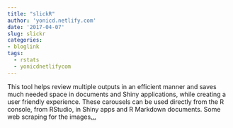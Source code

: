 ```yaml
---
title: "slickR"
author: 'yonicd.netlify.com'
date: '2017-04-07'
slug: slickr
categories:
- bloglink
tags:
  - rstats
  - yonicdnetlifycom
---
```


This tool helps review multiple outputs in an efficient manner and saves much needed space in documents and Shiny applications, while creating a user friendly experience. These carousels can be used directly from the R console, from RStudio, in Shiny apps and R Markdown documents. Some web scraping for the images[... <i class="fas fa-external-link-alt"></i>](https://yonicd.netlify.com/post/2017-04-07-slickr/)

